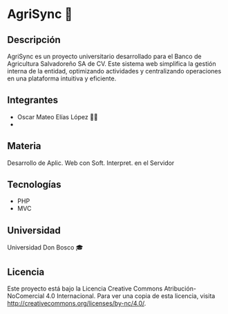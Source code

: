# AgriSync 🌾

## Descripción
AgriSync es un proyecto universitario desarrollado para el Banco de Agricultura Salvadoreño SA de CV. Este sistema web simplifica la gestión interna de la entidad, optimizando actividades y centralizando operaciones en una plataforma intuitiva y eficiente.

## Integrantes
- Oscar Mateo Elías López 🧑‍💻
- 

## Materia
Desarrollo de Aplic. Web con Soft. Interpret. en el Servidor

## Tecnologías
- PHP
- MVC

## Universidad
Universidad Don Bosco 🎓

## Licencia
Este proyecto está bajo la Licencia Creative Commons Atribución-NoComercial 4.0 Internacional. Para ver una copia de esta licencia, visita http://creativecommons.org/licenses/by-nc/4.0/.
